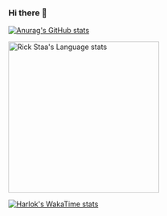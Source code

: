 ### Hi there 👋

[![Anurag's GitHub stats](https://github-readme-stats.vercel.app/api?username=JoeJoeflyn&show_icons=true&theme=radical)](https://github.com/anuraghazra/github-readme-stats) 
<!--![Top Langs](https://github-readme-stats.vercel.app/api/top-langs/?username=JoeJoeflyn&layout=compact&theme=radical)-->
<img height=300 width=300 src="[https://github-readme-stats-git-master-rstaa-rickstaa.vercel.app/api/top-langs/?username=rickstaa&layout=compact&langs_count=10&hide_border=1&role=OWNER,COLLABORATOR&theme=dark#gh-dark-mode-only](https://github-readme-stats.vercel.app/api/top-langs/?username=JoeJoeflyn&layout=compact&theme=radical)" alt="Rick Staa's Language stats" />
</a>

[![Harlok's WakaTime stats](https://github-readme-stats.vercel.app/api/wakatime?username=Joe_juicer03&layout=compact&theme=radical)](https://github.com/anuraghazra/github-readme-stats)
<!--
**JoeJoeflyn/JoeJoeflyn** is a ✨ _special_ ✨ repository because its `README.md` (this file) appears on your GitHub profile.

Here are some ideas to get you started:

- 🔭 I’m currently working on ...
- 🌱 I’m currently learning ...
- 👯 I’m looking to collaborate on ...
- 🤔 I’m looking for help with ...
- 💬 Ask me about ...
- 📫 How to reach me: ...
- 😄 Pronouns: ...
- ⚡ Fun fact: ...
-->
